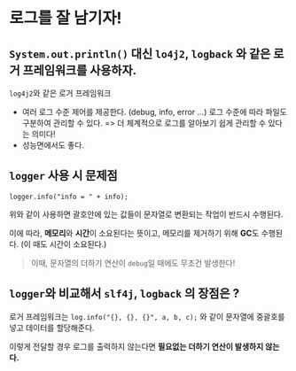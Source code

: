 # 로그를 잘 남기자!

## `System.out.println()` 대신 `lo4j2`, `logback` 와 같은 로거 프레임워크를 사용하자.


`log4j2`와 같은 로거 프레임워크
- 여러 로그 수준 제어를 제공한다. (debug, info, error ...) 로그 수준에 따라 파일도 구분하여 관리할 수 있다.
    => 더 체계적으로 로그를 알아보기 쉽게 관리할 수 있다는 의미다!
- 성능면에서도 좋다.

## `logger` 사용 시 문제점
```
logger.info("info = " + info);
```
위와 같이 사용하면 괄호안에 있는 값들이 문자열로 변환되는 작업이 반드시 수행된다.

이에 따라, **메모리**와 **시간**이 소요된다는 뜻이고, 메모리를 제거하기 위해 **GC**도 수행된다. (이 때도 시간이 소요된다.)

> 이때, 문자열의 더하기 연산이 `debug`일 때에도 무조건 발생한다!

## `logger`와 비교해서 `slf4j`, `logback` 의 장점은 ?
로거 프레임워크는 `log.info("{}, {}, {}", a, b, c);` 와 같이 문자열에 중괄호를 넣고 데이터를 할당해준다.

이렇게 전달할 경우 로그를 출력하지 않는다면 **필요없는 더하기 연산이 발생하지 않는다.**